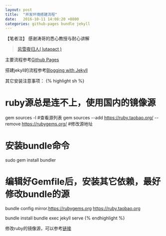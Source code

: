 ```yaml
---
layout: post
title:  "开发环境搭建流程"
date:   2016-10-11 14:08:20 +0800
categories: github-pages bundle jekyll
---
```

【笔者注】 感谢涛哥的悉心教授与耐心讲解

>[风雪夜归人( lutaoact )](https://github.com/lutaoact)

主要流程参考[Github Pages][github-pages]

搭建jekyll的流程参考[Blogging with Jekyll][setup-jekyll-locally]

其它安装注意事项：
{% highlight sh %}
# ruby源总是连不上，使用国内的镜像源
gem sources -l #查看源列表
gem sources --add https://ruby.taobao.org/ --remove https://rubygems.org/ #修改源地址

# 安装bundle命令
sudo gem install bundler

# 编辑好Gemfile后，安装其它依赖，最好修改bundle的源
bundle config mirror.https://rubygems.org https://ruby.taobao.org

bundle install
bundle exec jekyll serve
{% endhighlight %}

修改ruby的镜像源，可以参考[链接][ruby-mirror]

[github-pages]: https://pages.github.com/
[setup-jekyll-locally]: https://help.github.com/articles/setting-up-your-github-pages-site-locally-with-jekyll/
[ruby-mirror]: https://ruby.taobao.org/
